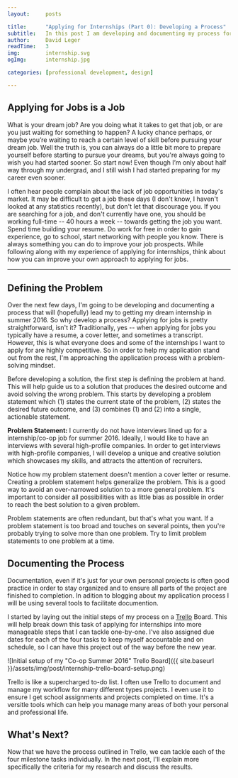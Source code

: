 ```yaml
---
layout:     posts

title:      "Applying for Internships (Part 0): Developing a Process"
subtitle:   In this post I am developing and documenting my process for getting the internship I want in Summer 2016.
author:     David Leger
readTime:   3
img:        internship.svg
ogImg:      internship.jpg

categories: [professional development, design]

---
```


<style>
    .logo-img{
        box-shadow: 0 0 0 white !important;
        max-width: 400px !important;
        max-height: 150px;
    }
</style>

## Applying for Jobs is a Job

What is your dream job? Are you doing what it takes to get that job, or are you just waiting for something to happen? A lucky chance perhaps, or maybe you’re waiting to reach a certain level of skill before pursuing your dream job. Well the truth is, you can always do a little bit more to prepare yourself before starting to pursue your dreams, but you're always going to wish you had started sooner. So start now! Even though I’m only about half way through my undergrad, and I still wish I had started preparing for my career even sooner. 

I often hear people complain about the lack of job opportunities in today's market. It may be difficult to get a job these days (I don't know, I haven't looked at any statistics recently), but don't let that discourage you. If you are searching for a job, and don't currently have one, you should be working full-time -- 40 hours a week -- towards getting the job you want. Spend time building your resume. Do work for free in order to gain experience, go to school, start networking with people you know. There is always something you can do to improve your job prospects. While following along with my experience of applying for internships, think about how you can improve your own approach to applying for jobs.

***

## Defining the Problem

Over the next few days, I'm going to be developing and documenting a process that will (hopefully) lead my to getting my dream internship in summer 2016. So why develop a process? Applying for jobs is pretty straightforward, isn't it? Traditionally, yes -- when applying for jobs you typically have a resume, a cover letter, and sometimes a transcript. However, this is what everyone does and some of the internships I want to apply for are highly competitive. So in order to help my application stand out from the rest, I'm approaching the application process with a problem-solving mindset.

Before developing a solution, the first step is defining the problem at hand. This will help guide us to a solution that produces the desired outcome and avoid solving the wrong problem. This starts by developing a problem statement which (1) states the current state of the problem, (2) states the desired future outcome, and (3) combines (1) and (2) into a single, actionable statement.

**Problem Statement:** I currently do not have interviews lined up for a internship/co-op job for summer 2016. Ideally, I would like to have an interviews with several high-profile companies. In order to get interviews with high-profile companies, I will develop a unique and creative solution which showcases my skills, and attracts the attention of recruiters.

Notice how my problem statement doesn't mention a cover letter or resume. Creating a problem statement helps generalize the problem. This is a good way to avoid an over-narrowed solution to a more general problem. It's important to consider all possibilities with as little bias as possible in order to reach the best solution to a given problem.

Problem statements are often redundant, but that's what you want. If a problem statement is too broad and touches on several points, then you're probably trying to solve more than one problem. Try to limit problem statements to one problem at a time.

## Documenting the Process 

Documentation, even if it's just for your own personal projects is often good practice in order to stay organized and to ensure all parts of the project are finished to completion. In adition to blogging about my application process I will be using several tools to facilitate documention.

I started by laying out the initial steps of my process on a [Trello](http://www.trello.com/) Board. This will help break down this task of applying for internships into more manageable steps that I can tackle one-by-one. I've also assigned due dates for each of the four tasks to keep myself accountable and on schedule, so I can have this project out of the way before the new year.

![Initial setup of my "Co-op Summer 2016" Trello Board]({{ site.baseurl }}/assets/img/post/internship-trello-board-setup.png)

Trello is like a supercharged to-do list. I often use Trello to document and manage my workflow for many different types projects. I even use it to ensure I get school assignments and projects completed on time. It's a versitle tools which can help you manage many areas of both your personal and professional life. 

## What's Next?

Now that we have the process outlined in Trello, we can tackle each of the four milestone tasks individually. In the next post, I'll explain more specifically the criteria for my research and discuss the results.

